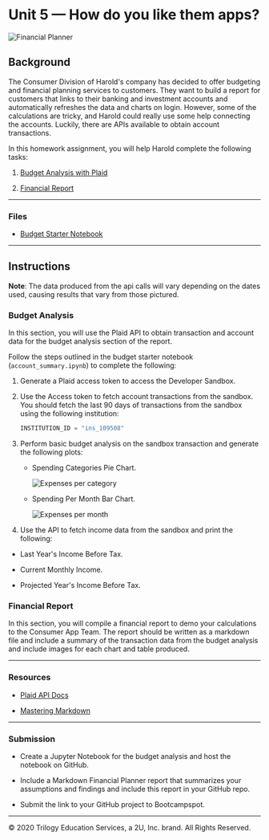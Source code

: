 # Unit 5 — How do you like them apps?

![Financial Planner](Images/financial-planner.png)

## Background

The Consumer Division of Harold's company has decided to offer budgeting and financial planning services to customers. They want to build a report for customers that links to their banking and investment accounts and automatically refreshes the data and charts on login. However, some of the calculations are tricky, and Harold could really use some help connecting the accounts. Luckily, there are APIs available to obtain account transactions.

In this homework assignment, you will help Harold complete the following tasks:

1. [Budget Analysis with Plaid](#Budget-Analysis)

2. [Financial Report](#Financial-Report)

---

### Files

* [Budget Starter Notebook](Starter_Code/account_summary.ipynb)

---

## Instructions

__Note__: The data produced from the api calls will vary depending on the dates used, causing results that vary from those pictured.

### Budget Analysis

In this section, you will use the Plaid API to obtain transaction and account data for the budget analysis section of the report.

Follow the steps outlined in the budget starter notebook (`account_summary.ipynb`) to complete the following:

1. Generate a Plaid access token to access the Developer Sandbox.

2. Use the Access token to fetch account transactions from the sandbox. You should fetch the last 90 days of transactions from the sandbox using the following institution:

    ```python
    INSTITUTION_ID = "ins_109508"
    ```

3. Perform basic budget analysis on the sandbox transaction and generate the following plots:

    * Spending Categories Pie Chart.

      ![Expenses per category](Images/spending-pie.png)

    * Spending Per Month Bar Chart.

      ![Expenses per month](Images/spending-month.png)

4. Use the API to fetch income data from the sandbox and print the following:

* Last Year's Income Before Tax.

* Current Monthly Income.

* Projected Year's Income Before Tax.

### Financial Report

In this section, you will compile a financial report to demo your calculations to the Consumer App Team. The report should be written as a markdown file and include a summary of the transaction data from the budget analysis and include images for each chart and table produced.

---

### Resources

* [Plaid API Docs](https://plaid.com/docs/)

* [Mastering Markdown](https://guides.github.com/features/mastering-markdown/)

---

### Submission

* Create a Jupyter Notebook for the budget analysis and host the notebook on GitHub.

* Include a Markdown Financial Planner report that summarizes your assumptions and findings and include this report in your GitHub repo.

* Submit the link to your GitHub project to Bootcampspot.

---

© 2020 Trilogy Education Services, a 2U, Inc. brand. All Rights Reserved.
